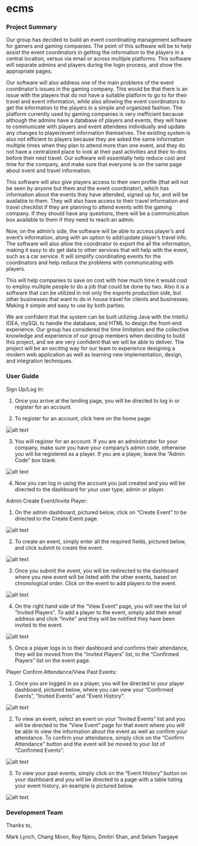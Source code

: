 # ecms

<h3>Project Summary</h3>

Our group has decided to build an event coordinating management software for gamers and gaming companies. The point of this software will be to help assist the event coordinators in getting the information to the players in a central location, versus via email or across multiple platforms. This software will separate admins and players during the login process, and show the appropriate pages. 

Our software will also address one of the main problems of the event coordinator’s issues in the gaming company. This would be that there is an issue with the players that do not have a suitable platform to go to for their travel and event information, while also allowing the event coordinators to get the information to the players in a simple and organized fashion.  The platform currently used by gaming companies is very inefficient because although the admins have a database of players and events, they will have to communicate with players and event attendees individually and update any changes to player/event information themselves. The existing system is also not efficient to players because they are asked the same information multiple times when they plan to attend more than one event, and they do not have a centralized place to look at their past activities and their to-dos before their next travel. Our software  will essentially help reduce cost and time for the company, and make sure that everyone is on the same page about event and travel information. 
 
This software will also give players access to their own profile (that will not be seen by anyone but them and the event coordinator), which has information about the events they have attended, signed up for, and will be available to them. They will also have access to their travel information and travel checklist if they are planning to attend events with the gaming company. If they should have any questions, there will be a communication box available to them if they need to reach an admin.

Now, on the admin’s side, the software will be able to access player’s and event’s information, along with an option to add/update player’s travel info. The software will also allow the coordinator to export the all the information, making it easy to do get data to other services that will help with the event, such as a car service. It will simplify coordinating events for the coordinators and help reduce the problems with communicating with players.

This will help companies to save on cost with how much time it would cost to employ multiple people to do a job that could be done by two. Also it is a software that can be utilized in not only the esports production side, but other businesses that want to do in house travel for clients and businesses. Making it simple and easy to use by both parties.

We are confident that the system can be built utilizing Java with the IntelliJ IDEA, mySQL to handle the database, and HTML to design the front-end experience. Our group has considered the time limitation and the collective knowledge and experience of our group members when deciding to build this project, and we are very confident that we will be able to deliver. The project will be an exciting way for our team to experience designing a modern web application as well as learning new implementation, design, and integration techniques.

<h3>User Guide</h3>

Sign Up/Log In:

1. Once you arrive at the landing page, you will be directed to log in or register for an account. 

2. To register for an account, click here on the home page:

![alt text](images/1_login.PNG)

3. You will register for an account. If you are an administrator for your company, make sure you have your company’s admin code, otherwise you will be registered as a player. If you are a player, leave the “Admin Code” box blank. 

![alt text](images/2_registration.PNG)

4. Now you can log in using the account you just created and you will be directed to the dashboard for your user type, admin or player. 

Admin Create Event/Invite Player:

1. On the admin dashboard, pictured below, click on “Create Event” to be directed to the Create Event page. 

![alt text](images/3_createEvent.PNG)

2. To create an event, simply enter all the required fields, pictured below, and click submit to create the event. 

![alt text](images/4_eventForm.PNG)

3. Once you submit the event, you will be redirected to the dashboard where you new event will be listed with the other events, based on chronological order. Click on the event to add players to the event. 

![alt text](images/5_selectEvent.PNG)

4. On the right hand side of the “View Event” page, you will see the list of “Invited Players”. To add a player to the event, simply add their email address and click “Invite” and they will be notified they have been invited to the event. 

![alt text](images/6_invite.PNG)

5. Once a player logs in to their dashboard and confirms their attendance, they will be moved from the “Invited Players” list, to the “Confirmed Players” list on the event page. 

Player Confirm Attendance/View Past Events:

1. Once you are logged in as a player, you will be directed to your player dashboard, pictured below, where you can view your “Confirmed Events”, “Invited Events” and “Event History”. 

![alt text](images/7_playerDashboard.PNG)

2. To view an event, select an event on your “Invited Events” list and you will be directed to the “View Event” page for that event where you will be able to view the information about the event as well as confirm your attendance. To confirm your attendance, simply click on the “Confirm Attendance” button and the event will be moved to your list of “Confirmed Events”.

![alt text](images/8_confirmAttendance.PNG)

3. To view your past events, simply click on the “Event History” button on your dashboard and you will be directed to a page with a table listing your event history, an example is pictured below.

![alt text](images/9_eventHistory.PNG)


<h3>Development Team</h3>

Thanks to,

Mark Lynch, Chang Moon, Roy Njeru, Dmitiri Shan, and Selam Tsegaye